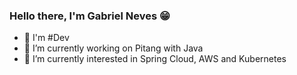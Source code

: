 ### Hello there, I'm Gabriel Neves :grin:

- :brain: I'm #Dev
- 🔭 I’m currently working on Pitang with Java
- 🌱 I’m currently interested in Spring Cloud, AWS and Kubernetes
